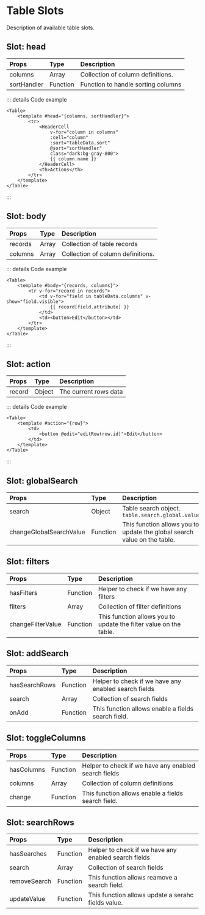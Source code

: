 # Table Slots

Description of available table slots.

## Slot: head

| Props       | Type     | Description                        |
|:------------|:---------|:-----------------------------------|
| columns     | Array    | Collection of column definitions.  |
| sortHandler | Function | Function to handle sorting columns |

::: details Code example
```vue-html
<Table>
    <template #head="{columns, sortHandler}">
        <tr>
            <HeaderCell
                v-for="column in columns"
                :cell="column"
                :sort="tableData.sort"
                @sort="sortHandler"
                class="dark:bg-gray-800">
                {{ column.name }}
            </HeaderCell>
            <th>Actions</th>
        </tr>
    </template>
</Table>
```
:::
## Slot: body

| Props   | Type  | Description                       |
|:--------|:------|:----------------------------------|
| records | Array | Collection of table records       |
| columns | Array | Collection of column definitions. |

::: details Code example
```vue-html
<Table>
    <template #body="{records, columns}">
        <tr v-for="record in records">
            <td v-for="field in tableData.columns" v-show="field.visible">
                {{ record[field.attribute] }}
            </td>
            <td><button>Edit</button></td>
        </tr>
    </template>
</Table>
```
:::

## Slot: action

| Props                   | Type        | Description           |
|:------------------------|:------------|:----------------------|
| record                  | Object      | The current rows data |

::: details Code example
```vue-html
<Table>
    <template #action="{row}">
        <td>
            <button @edit="editRow(row.id)">Edit</button>  
        </td>
    </template>
</Table>
```
:::


## Slot: globalSearch

| Props                   | Type        | Description                                                              |
|:------------------------|:------------|:-------------------------------------------------------------------------|
| search                  | Object      | Table search object. `table.search.global.value`                         |
| changeGlobalSearchValue | Function    | This function allows you to update the global search value on the table. |


## Slot: filters

| Props             | Type     | Description                                                             |
|:------------------|:---------|:------------------------------------------------------------------------|
| hasFilters        | Function | Helper to check if we have any filters                                  |
| filters           | Array    | Collection of filter definitions                                        |
| changeFilterValue | Function | This function allows you to update the filter value on the table.       |


## Slot: addSearch

| Props         | Type     | Description                                          |
|:--------------|:---------|:-----------------------------------------------------|
| hasSearchRows | Function | Helper to check if we have any enabled search fields |
| search        | Array    | Collection of search fields                          |
| onAdd         | Function | This function allows enable a fields search field.   |


## Slot: toggleColumns

| Props      | Type     | Description                                          |
|:-----------|:---------|:-----------------------------------------------------|
| hasColumns | Function | Helper to check if we have any enabled search fields |
| columns    | Array    | Collection of column definitions                     |
| change     | Function | This function allows enable a fields search field.   |


## Slot: searchRows

| Props        | Type     | Description                                          |
|:-------------|:---------|:-----------------------------------------------------|
| hasSearches  | Function | Helper to check if we have any enabled search fields |
| search       | Array    | Collection of search fields                          |
| removeSearch | Function | This function allows reamove a search field.         |
| updateValue  | Function | This function allows update a serahc fields value.   |

